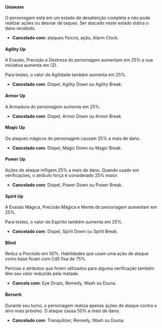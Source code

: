 #### Unaware

O personagem está em um estado de desatenção completa e não pode realizar ações ou desviar de taques. Ser atacado neste estado dobra o dano recebido. 

* **Cancelado com**: ataques físicos, ação, Alarm Clock.

#### Agility Up

A Evasão, Precisão e Destreza do personagem aumentam em 25% e sua iniciativa aumenta em (2). 

Para testes, o valor de Agilidade também aumenta em 25%.

* **Cancelado com**: Dispel, Agility Down ou Agility Break.

#### Armor Up

A Armadura do personagem aumenta em 25%.

* **Cancelado com**: Dispel, Armor Down ou Armor Break.

#### Magic Up

Os ataques mágicos do personagem causam 25% a mais de dano.

* **Cancelado com**: Dispel, Magic Down ou Magic Break.

#### Power Up

Ações de ataque infligem 25% a mais de dano. Quando usado em verificações, o atributo força é considerado 25% maior.

* **Cancelado com**: Dispel, Power Down ou Power Break.

#### Spirit Up

A Evasão Mágica, Precisão Mágica e Mente do personagem aumentam em 25%. 

Para testes, o valor de Espírito também aumenta em 25%.

* **Cancelado com**: Dispel, Spirit Down ou Spirit Break.

#### Blind

Reduz a *Precisão* em 50%. Habilidades que usam uma ação de ataque como base ficam com CdS fixa de 75%. 

Perícias e atributos que forem utilizados para alguma verificação também têm seu valor reduzido pela metade.

* **Cancela com**: Eye Drops, Remedy, Wash ou Esuna.


#### Berserk

Durante seu turno, o personagem realiza apenas ações de ataque contra o alvo mais próximo. O ataque causa 50% a mais de dano.

* **Cancelado com**: Tranquilizer, Remedy, Wash ou Esuna.